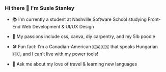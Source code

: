 ### Hi there 👋 I'm Susie Stanley

- 📚 I'm currently a student at Nashville Software School studying Front-End Web Development & UI/UX Design

- 🐩 My passions include css, canva, diy carpentry, and my 5lb poodle

- 🛠 Fun fact: I'm a Canadian-American 🇨🇦 🇺🇸 that speaks Hungarian 🇭🇺, and I can't live with my power tools! 

- 🚀 Ask me about my love of travel & learning new languages
